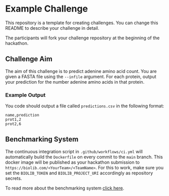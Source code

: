 # Example Challenge

This repository is a template for creating challenges. You can change this README to describe your challenge in detail.

The participants will fork your challenge repository at the beginning of the hackathon.

## Challenge Aim

The aim of this challenge is to predict adenine amino acid count. You are given a FASTA file using the `--infile` argument. For each protein, output your prediction for the number adenine amino acids in that protein. 

### Example Output
You code should output a file called `predictions.csv` in the following format:

```
name,prediction
prot1,2
prot2,6
```

## Benchmarking System
The continuous integration script in `.github/workflows/ci.yml` will automatically build the `Dockerfile` on every commit to the `main` branch. This docker image will be published as your hackathon submission to `https://biolib.com/<YourTeam>/<TeamName>`. For this to work, make sure you set the `BIOLIB_TOKEN` and `BIOLIB_PROJECT_URI` accordingly as repository secrets. 

To read more about the benchmarking system [click here](https://www.notion.so/Benchmarking-System-46bfaeea0119490cb611688b493c589a).
